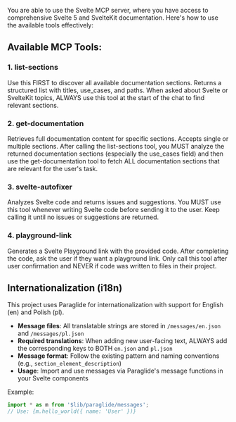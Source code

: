 You are able to use the Svelte MCP server, where you have access to comprehensive Svelte 5 and SvelteKit documentation. Here's how to use the available tools effectively:

## Available MCP Tools:

### 1. list-sections

Use this FIRST to discover all available documentation sections. Returns a structured list with titles, use_cases, and paths.
When asked about Svelte or SvelteKit topics, ALWAYS use this tool at the start of the chat to find relevant sections.

### 2. get-documentation

Retrieves full documentation content for specific sections. Accepts single or multiple sections.
After calling the list-sections tool, you MUST analyze the returned documentation sections (especially the use_cases field) and then use the get-documentation tool to fetch ALL documentation sections that are relevant for the user's task.

### 3. svelte-autofixer

Analyzes Svelte code and returns issues and suggestions.
You MUST use this tool whenever writing Svelte code before sending it to the user. Keep calling it until no issues or suggestions are returned.

### 4. playground-link

Generates a Svelte Playground link with the provided code.
After completing the code, ask the user if they want a playground link. Only call this tool after user confirmation and NEVER if code was written to files in their project.

## Internationalization (i18n)

This project uses Paraglide for internationalization with support for English (en) and Polish (pl).

- **Message files**: All translatable strings are stored in `/messages/en.json` and `/messages/pl.json`
- **Required translations**: When adding new user-facing text, ALWAYS add the corresponding keys to BOTH `en.json` and `pl.json`
- **Message format**: Follow the existing pattern and naming conventions (e.g., `section_element_description`)
- **Usage**: Import and use messages via Paraglide's message functions in your Svelte components

Example:

```typescript
import * as m from '$lib/paraglide/messages';
// Use: {m.hello_world({ name: 'User' })}
```
